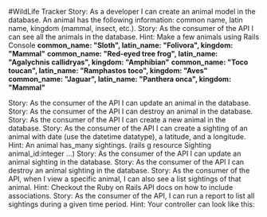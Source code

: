 #WildLife Tracker
Story: As a developer I can create an animal model in the database. An animal has the following information: common name, latin name, kingdom (mammal, insect, etc.).
Story: As the consumer of the API I can see all the animals in the database. Hint: Make a few animals using Rails Console
**common_name: "Sloth", latin_name: "Folivora", kingdom: "Mammal"**
**common_name: "Red-eyed tree frog", latin_name: "Agalychnis callidryas", kingdom: "Amphibian"**
**common_name: "Toco toucan", latin_name: "Ramphastos toco", kingdom: "Aves"**
**common_name: "Jaguar", latin_name: "Panthera onca", kingdom: "Mammal"**

Story: As the consumer of the API I can update an animal in the database.
Story: As the consumer of the API I can destroy an animal in the database.
Story: As the consumer of the API I can create a new animal in the database.
Story: As the consumer of the API I can create a sighting of an animal with date (use the datetime datatype), a latitude, and a longitude.
Hint: An animal has_many sightings. (rails g resource Sighting animal_id:integer ...)
Story: As the consumer of the API I can update an animal sighting in the database.
Story: As the consumer of the API I can destroy an animal sighting in the database.
Story: As the consumer of the API, when I view a specific animal, I can also see a list sightings of that animal.
Hint: Checkout the Ruby on Rails API docs on how to include associations.
Story: As the consumer of the API, I can run a report to list all sightings during a given time period.
Hint: Your controller can look like this:
